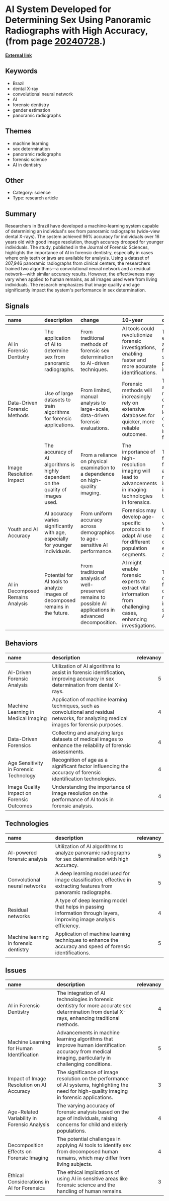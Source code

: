 # __AI System Developed for Determining Sex Using Panoramic Radiographs with High Accuracy__, (from page [20240728](https://kghosh.substack.com/p/20240728).)

__[External link](https://www.psypost.org/ai-system-achieves-96-accuracy-in-determining-sex-from-dental-x-rays/)__



## Keywords

* Brazil
* dental X-ray
* convolutional neural network
* AI
* forensic dentistry
* gender estimation
* panoramic radiographs

## Themes

* machine learning
* sex determination
* panoramic radiographs
* forensic science
* AI in dentistry

## Other

* Category: science
* Type: research article

## Summary

Researchers in Brazil have developed a machine-learning system capable of determining an individual's sex from panoramic radiographs (wide-view dental X-rays). The system achieved 96% accuracy for individuals over 16 years old with good image resolution, though accuracy dropped for younger individuals. The study, published in the Journal of Forensic Sciences, highlights the importance of AI in forensic dentistry, especially in cases where only teeth or jaws are available for analysis. Using a dataset of 207,946 panoramic radiographs from clinical centers, the researchers trained two algorithms—a convolutional neural network and a residual network—with similar accuracy results. However, the effectiveness may vary when applied to human remains, as all images used were from living individuals. The research emphasizes that image quality and age significantly impact the system's performance in sex determination.

## Signals

| name                              | description                                                                      | change                                                                                                     | 10-year                                                                                                         | driving-force                                                                                          |   relevancy |
|:----------------------------------|:---------------------------------------------------------------------------------|:-----------------------------------------------------------------------------------------------------------|:----------------------------------------------------------------------------------------------------------------|:-------------------------------------------------------------------------------------------------------|------------:|
| AI in Forensic Dentistry          | The application of AI to determine sex from panoramic radiographs.               | From traditional methods of forensic sex determination to AI-driven techniques.                            | AI tools could revolutionize forensic investigations, enabling faster and more accurate identifications.        | The need for efficiency and accuracy in forensic science is pushing for AI integration.                |           4 |
| Data-Driven Forensic Methods      | Use of large datasets to train algorithms for forensic applications.             | From limited, manual analysis to large-scale, data-driven forensic evaluations.                            | Forensic methods will increasingly rely on extensive databases for quicker, more reliable outcomes.             | The availability of massive datasets and machine learning capabilities drives innovation in forensics. |           5 |
| Image Resolution Impact           | The accuracy of AI algorithms is highly dependent on the quality of images used. | From a reliance on physical examination to a dependence on high-quality imaging.                           | The importance of high-resolution imaging will lead to advancements in imaging technologies in forensics.       | The necessity for accurate forensic analysis motivates improvements in imaging technology.             |           4 |
| Youth and AI Accuracy             | AI accuracy varies significantly with age, especially for younger individuals.   | From uniform accuracy across demographics to age-sensitive AI performance.                                 | Forensics may develop age-specific protocols to adapt AI use for different population segments.                 | Understanding demographic variables in forensic analysis is crucial for effective applications.        |           3 |
| AI in Decomposed Remains Analysis | Potential for AI tools to analyze images of decomposed remains in the future.    | From traditional analysis of well-preserved remains to possible AI applications in advanced decomposition. | AI might enable forensic experts to extract vital information from challenging cases, enhancing investigations. | The complexity of forensic cases drives the need for innovative solutions like AI analysis.            |           4 |

## Behaviors

| name                                      | description                                                                                                                                  |   relevancy |
|:------------------------------------------|:---------------------------------------------------------------------------------------------------------------------------------------------|------------:|
| AI-Driven Forensic Analysis               | Utilization of AI algorithms to assist in forensic identification, improving accuracy in sex determination from dental X-rays.               |           5 |
| Machine Learning in Medical Imaging       | Application of machine learning techniques, such as convolutional and residual networks, for analyzing medical images for forensic purposes. |           4 |
| Data-Driven Forensics                     | Collecting and analyzing large datasets of medical images to enhance the reliability of forensic assessments.                                |           4 |
| Age Sensitivity in Forensic Technology    | Recognition of age as a significant factor influencing the accuracy of forensic identification technologies.                                 |           4 |
| Image Quality Impact on Forensic Outcomes | Understanding the importance of image resolution on the performance of AI tools in forensic analysis.                                        |           4 |

## Technologies

| name                                   | description                                                                                                          |   relevancy |
|:---------------------------------------|:---------------------------------------------------------------------------------------------------------------------|------------:|
| AI-powered forensic analysis           | Utilization of AI algorithms to analyze panoramic radiographs for sex determination with high accuracy.              |           5 |
| Convolutional neural networks          | A deep learning model used for image classification, effective in extracting features from panoramic radiographs.    |           5 |
| Residual networks                      | A type of deep learning model that helps in passing information through layers, improving image analysis efficiency. |           4 |
| Machine learning in forensic dentistry | Application of machine learning techniques to enhance the accuracy and speed of forensic identifications.            |           5 |

## Issues

| name                                         | description                                                                                                                                          |   relevancy |
|:---------------------------------------------|:-----------------------------------------------------------------------------------------------------------------------------------------------------|------------:|
| AI in Forensic Dentistry                     | The integration of AI technologies in forensic dentistry for more accurate sex determination from dental X-rays, enhancing traditional methods.      |           4 |
| Machine Learning for Human Identification    | Advancements in machine learning algorithms that improve human identification accuracy from medical imaging, particularly in challenging conditions. |           5 |
| Impact of Image Resolution on AI Accuracy    | The significance of image resolution on the performance of AI systems, highlighting the need for high-quality imaging in forensic applications.      |           3 |
| Age-Related Variability in Forensic Analysis | The varying accuracy of forensic analysis based on the age of individuals, raising concerns for child and elderly populations.                       |           4 |
| Decomposition Effects on Forensic Imaging    | The potential challenges in applying AI tools to identify sex from decomposed human remains, which may differ from living subjects.                  |           4 |
| Ethical Considerations in AI for Forensics   | The ethical implications of using AI in sensitive areas like forensic science and the handling of human remains.                                     |           3 |